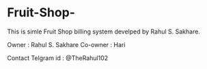 # Fruit-Shop-
This is simle Fruit Shop billing system develped by Rahul S. Sakhare.

Owner : Rahul S. Sakhare 
Co-owner : Hari 




Contact 
       Telgram id : @TheRahul102
       

